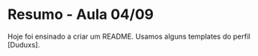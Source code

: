 # Resumo - Aula 04/09
Hoje foi ensinado a criar um README. Usamos alguns templates do perfil [Duduxs].
